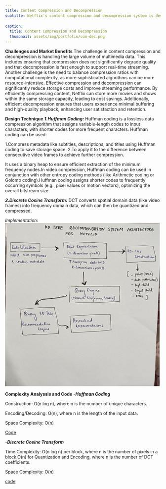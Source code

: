 ```yaml
---
title: Content Compression and Decompression
subtitle: Netflix's content compression and decompression system is designed to store and deliver high-quality multimedia content to users.The system reduces storage requirements and bandwidth usage, ensuring seamless streaming experiences. The goal is to maintain high video and audio quality while minimizing data transmission overhead.

caption:
  title: Content Compression and Decompression
  thumbnail: assets/img/portfolio/com-dec.png
---
```

**Challenges and Market Benefits**
The challenge in content compression and decompression is handling the large volume of multimedia data. This includes ensuring that compression does not significantly degrade quality and that decompression is fast enough to support real-time streaming. Another challenge is the need to balance compression ratios with computational complexity, as more sophisticated algorithms can be more resource-intensive.
Effective compression and decompression can significantly reduce storage costs and improve streaming performance. By efficiently compressing content, Netflix can store more movies and shows within the same storage capacity, leading to cost savings. Additionally, efficient decompression ensures that users experience minimal buffering and high-quality playback, enhancing user satisfaction and retention.

**Design Technique**
**_1.Huffman Coding:_**
Huffman coding is a lossless data compression algorithm that assigns variable-length codes to input characters, with shorter codes for more frequent characters.
Huffman coding can be used:

1.Compress metadata like subtitles, descriptions, and titles using Huffman coding to save storage space.
2.To apply it to the difference between consecutive video frames to achieve further compression.

It uses a binary heap to ensure efficient extraction of the minimum frequency nodes.In video compression, Huffman coding can be used in conjunction with other entropy coding methods (like Arithmetic coding or Golomb coding).Huffman coding assigns shorter codes to frequently occurring symbols (e.g., pixel values or motion vectors), optimizing the overall bitstream size.

**_2.Discrete Cosine Transform:_**
DCT converts spatial domain data (like video frames) into frequency domain data, which can then be quantized and compressed.

_Implementation:_
<img src="assets/img/inside/1/rec_sys.jpeg" alt="System Architecture" width="500">

**Complexity Analyssis and Code**
-**_Huffman Coding_**

Construction: O(n log n), where n is the number of unique characters.

Encoding/Decoding: O(n), where n is the length of the input data.

Space Complexity: O(n)

[Code](https://github.com/PAI-SHREYA/DSA/blob/main/Dynamic%20Programming/huffman.cpp)

-**_Discrete Cosine Transform_**

Time Complexity: O(n log n) per block, where n is the number of pixels in a block.O(n) for Quantization and Encoding, where n is the number of DCT coefficients.

Space Complexity: O(n)

[code](https://github.com/PAI-SHREYA/DSA/blob/main/Software%20Principles/dct.cpp)








